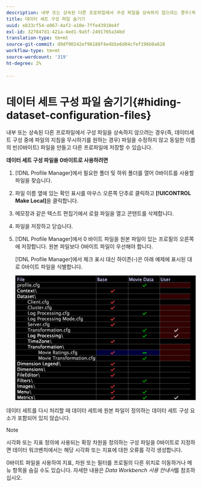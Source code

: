 ```yaml
---
description: 내부 또는 상속된 다른 프로파일에서 구성 파일을 상속하지 않으려는 경우(즉, 데이터세트 구성 중에 파일의 지침을 무시하기를 원하는 경우) 파일을 수정하지 않고 동일한 이름의 빈(0바이트) 파일을 만들고 다른 프로파일에 저장할 수 있습니다.
title: 데이터 세트 구성 파일 숨기기
uuid: eb33cf54-e067-4af2-a10e-7ffe43910e4f
exl-id: 327847d1-421a-4ed1-9a5f-2491765a34bd
translation-type: tm+mt
source-git-commit: d9df90242ef96188f4e4b5e6d04cfef196b0a628
workflow-type: tm+mt
source-wordcount: '319'
ht-degree: 2%

---
```


# 데이터 세트 구성 파일 숨기기{#hiding-dataset-configuration-files}

내부 또는 상속된 다른 프로파일에서 구성 파일을 상속하지 않으려는 경우(즉, 데이터세트 구성 중에 파일의 지침을 무시하기를 원하는 경우) 파일을 수정하지 않고 동일한 이름의 빈(0바이트) 파일을 만들고 다른 프로파일에 저장할 수 있습니다.

**데이터 세트 구성 파일을 0바이트로 사용하려면**

1. [!DNL Profile Manager]에서 필요한 폴더 및 하위 폴더를 열어 0바이트를 사용할 파일을 찾습니다.
1. 파일 이름 옆에 있는 확인 표시를 마우스 오른쪽 단추로 클릭하고 **[!UICONTROL Make Local]**&#x200B;을 클릭합니다.
1. 메모장과 같은 텍스트 편집기에서 로컬 파일을 열고 콘텐트를 삭제합니다.
1. 파일을 저장하고 닫습니다.
1. [!DNL Profile Manager]에서 0 바이트 파일을 원본 파일이 있는 프로필의 오른쪽에 저장합니다. 원본 파일보다 0바이트 파일이 우선해야 합니다.

   [!DNL Profile Manager]에서 체크 표시 대신 하이픈(-)은 아래 예제에 표시된 대로 0바이트 파일을 식별합니다.

   ![](assets/vis_ProfileManager_ZeroByteFile.png)

데이터 세트를 다시 처리할 때 데이터 세트에 원본 파일이 정의하는 데이터 세트 구성 요소가 포함되어 있지 않습니다.

>[!NOTE]
>
>시각화 또는 지표 정의에 사용되는 확장 차원을 정의하는 구성 파일을 0바이트로 지정하면 데이터 워크벤치에서는 해당 시각화 또는 지표에 대한 오류를 각각 생성합니다.

0바이트 파일을 사용하여 지표, 차원 또는 필터를 프로필의 다른 위치로 이동하거나 메뉴 항목을 숨길 수도 있습니다. 자세한 내용은 *Data Workbench 사용 안내서*&#x200B;를 참조하십시오.
